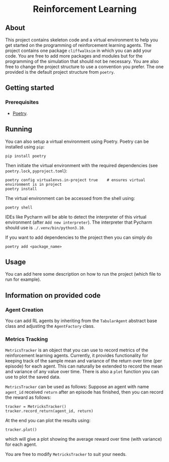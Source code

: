 <br />
<p align="center">
  <h1 align="center">Reinforcement Learning</h1>

  <p align="center">
  </p>
</p>

## About
This project contains skeleton code and a virtual environment to help you get started on the programming of reinforcement learning agents.
The project contains one package `cliffwalksim` in which you can add your code. You are free to add more packages and modules but for the programming of the simulation that should not be necessary.
You are also free to change the project structure to use a convention you prefer. The one provided is the default project structure from `poetry`. 

## Getting started

### Prerequisites

- [Poetry](https://python-poetry.org/).

## Running
<!--
-->

You can also setup a virtual environment using Poetry. Poetry can  be installed using `pip`:
```
pip install poetry
```
Then initiate the virtual environment with the required dependencies (see `poetry.lock`, `pyproject.toml`):
```
poetry config virtualenvs.in-project true    # ensures virtual environment is in project
poetry install
```
The virtual environment can be accessed from the shell using:
```
poetry shell
```
IDEs like Pycharm will be able to detect the interpreter of this virtual environment (after `Add new interpreter`). The interpreter that Pycharm should use is `./.venv/bin/python3.10`.

If you want to add dependencies to the project then you can simply do
```
poetry add <package_name>
```
## Usage
You can add here some description on how to run the project (which file to run for example).

## Information on provided code

### Agent Creation
You can add RL agents by inheriting from the `TabularAgent` abstract base class and adjusting the `AgentFactory` class.

### Metrics Tracking

`MetricsTracker` is an object that you can use to record metrics of the reinforcement learning agents. Currently, it provides functionality for keeping track of the sample mean and variance of the return over time (per episode) for each agent. This can naturally be extended to record the mean and variance of any value over time. There is also a `plot` function you can use to plot the saved data.

`MetricsTracker` can be used as follows: Suppose an agent with name `agent_id` received `return` after an episode has finished, then you can record the reward as follows:
```
tracker = MetricksTracker()
tracker.record_return(agent_id, return)
```
At the end you can plot the results using:
```
tracker.plot()
```
which will give a plot showing the average reward over time (with variance) for each agent.

You are free to modify `MetricksTracker` to suit your needs.